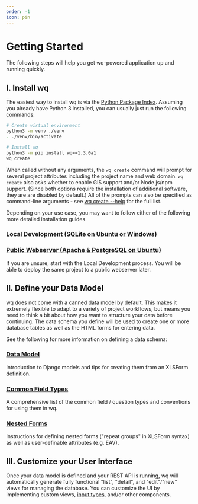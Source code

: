 ```yaml
---
order: -1
icon: pin
---
```


Getting Started
===============

The following steps will help you get wq-powered application up and running quickly.

## I. Install wq

The easiest way to install wq is via the [Python Package Index].  Assuming you already have Python 3 installed, you can usually just run the following commands:

```bash
# Create virtual environment
python3 -m venv ./venv
. ./venv/bin/activate

# Install wq
python3 -m pip install wq==1.3.0a1
wq create
```

When called without any arguments, the `wq create` command will prompt for several project attributes including the project name and web domain.  `wq create` also asks whether to enable GIS support and/or Node.js/npm support.  (Since both options require the installation of additional software, they are are disabled by default.)  All of the prompts can also be specified as command-line arguments - see [wq create --help] for the full list.

Depending on your use case, you may want to follow either of the following more detailed installation guides.

### [Local Development (SQLite on Ubuntu or Windows)][setup-local]
### [Public Webserver (Apache & PostgreSQL on Ubuntu)][setup-ubuntu]

If you are unsure, start with the Local Development process.  You will be able to deploy the same project to a public webserver later.

## II. Define your Data Model

wq does not come with a canned data model by default.  This makes it extremely flexible to adapt to a variety of project workflows, but means you need to think a bit about how you want to structure your data before continuing.  The data schema you define will be used to create one or more database tables as well as the HTML forms for entering data.

See the following for more information on defining a data schema:

### [Data Model]
Introduction to Django models and tips for creating them from an XLSForm definition.

### [Common Field Types]
A comprehensive list of the common field / question types and conventions for using them in wq.

### [Nested Forms]
Instructions for defining nested forms ("repeat groups" in XLSForm syntax) as well as user-definable attributes (e.g. EAV).

## III. Customize your User Interface

Once your data model is defined and your REST API is running, wq will automatically generate fully functional "list", "detail", and "edit"/"new" views for managing the database.  You can customize the UI by implementing custom views, [input types], and/or other components.

[Python Package Index]: https://pypi.org/project/wq
[setup-local]: ../guides/setup-wq-with-sqlite.md
[setup-ubuntu]: ../guides/setup-wq-with-apache-postgresql.md
[Data Model]: ../guides/describe-your-data-model.md
[Common Field Types]: ../inputs/index.md
[Nested Forms]: ../guides/implement-repeating-nested-forms.md
[wq create --help]: ../wq.create/create.md
[input types]: ../guides/define-a-custom-input-type.md
